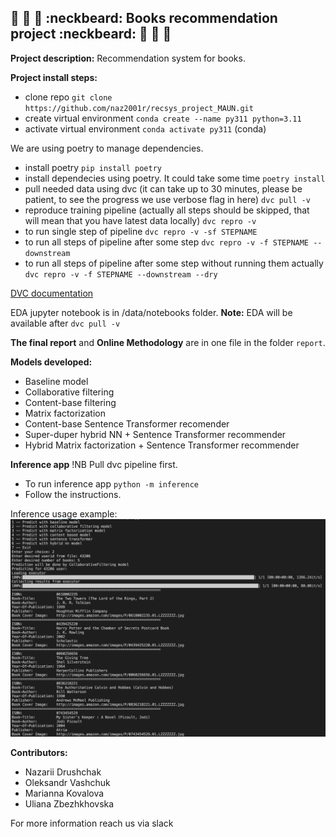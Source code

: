 ## :blue_book: :book: :orange_book: :neckbeard: Books recommendation project :neckbeard: :orange_book: :book: :blue_book:

**Project description:**
Recommendation system for books. 

**Project install steps:**
- clone repo
`git clone https://github.com/naz2001r/recsys_project_MAUN.git`
- create virtual environment
`conda create --name py311 python=3.11`
- activate virtual environment 
`conda activate py311` (conda)

We are using poetry to manage dependencies.
- install poetry
`pip install poetry`
- install dependecies using poetry. It could take some time
`poetry install`
- pull needed data using dvc (it can take up to 30 minutes, please be patient, to see the progress we use verbose flag in here)
`dvc pull -v`
- reproduce training pipeline (actually all steps should be skipped, that will mean that you have latest data locally)
`dvc repro -v`
- to run single step of pipeline
`dvc repro -v -sf STEPNAME`
- to run all steps of pipeline after some step
`dvc repro -v -f STEPNAME --downstream`
- to run all steps of pipeline after some step without running them actually
`dvc repro -v -f STEPNAME --downstream --dry`

[DVC documentation](https://dvc.org/doc/start/data-management/data-versioning)

EDA jupyter notebook is in /data/notebooks folder. **Note:** EDA will be available after `dvc pull -v`

**The final report** and **Online Methodology** are in one file in the folder `report`.

**Models developed:**
- Baseline model
- Collaborative filtering
- Content-base filtering
- Matrix factorization
- Content-base Sentence Transformer recomender
- Super-duper hybrid NN + Sentence Transformer recommender
- Hybrid Matrix factorization + Sentence Transformer recommender

**Inference app**
!NB Pull dvc pipeline first.
- To run inference app 
`python -m inference`
- Follow the instructions. 

Inference usage example:
![Inference usage example](./img/inference.png)

**Contributors:**
- Nazarii Drushchak
- Oleksandr Vashchuk
- Marianna Kovalova
- Uliana Zbezhkhovska

For more information reach us via slack
